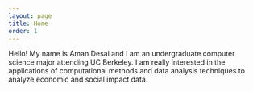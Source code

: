 ```yaml
---
layout: page
title: Home
order: 1
---
```


Hello! My name is Aman Desai and I am an undergraduate computer science major attending UC Berkeley. I am really interested in the applications of computational methods and data analysis techniques to analyze economic and social impact data.

